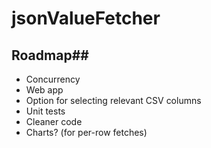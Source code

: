# jsonValueFetcher

## Roadmap##

- Concurrency
- Web app
- Option for selecting relevant CSV columns
- Unit tests
- Cleaner code
- Charts? (for per-row fetches)

